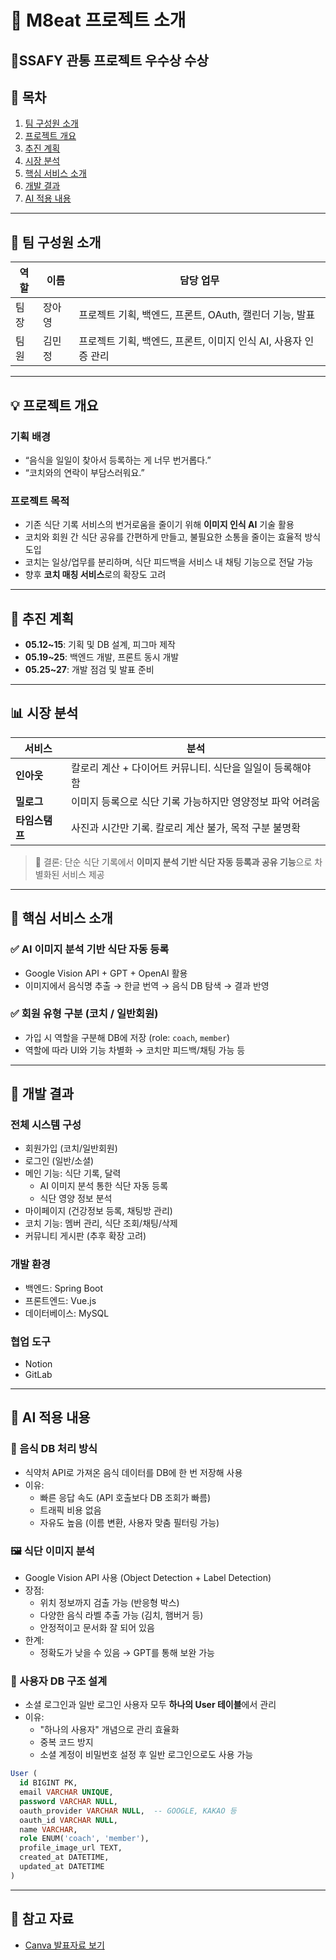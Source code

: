 # 🧠 M8eat 프로젝트 소개
## 🏅SSAFY 관통 프로젝트 우수상 수상
## 📖 목차
1. [팀 구성원 소개](#팀-구성원-소개)
2. [프로젝트 개요](#프로젝트-개요)
3. [추진 계획](#추진-계획)
4. [시장 분석](#시장-분석)
5. [핵심 서비스 소개](#핵심-서비스-소개)
6. [개발 결과](#개발-결과)
7. [AI 적용 내용](#ai-적용-내용)

---

## 👥 팀 구성원 소개
| 역할 | 이름 | 담당 업무 |
|------|------|-----------|
| 팀장 | 장아영 | 프로젝트 기획, 백엔드, 프론트, OAuth, 캘린더 기능, 발표 |
| 팀원 | 김민정 | 프로젝트 기획, 백엔드, 프론트, 이미지 인식 AI, 사용자 인증 관리 |

---

## 💡 프로젝트 개요
### 기획 배경
- “음식을 일일이 찾아서 등록하는 게 너무 번거롭다.”
- “코치와의 연락이 부담스러워요.”

### 프로젝트 목적
- 기존 식단 기록 서비스의 번거로움을 줄이기 위해 **이미지 인식 AI** 기술 활용
- 코치와 회원 간 식단 공유를 간편하게 만들고, 불필요한 소통을 줄이는 효율적 방식 도입
- 코치는 일상/업무를 분리하며, 식단 피드백을 서비스 내 채팅 기능으로 전달 가능
- 향후 **코치 매칭 서비스**로의 확장도 고려

---

## 📅 추진 계획
- **05.12~15**: 기획 및 DB 설계, 피그마 제작
- **05.19~25**: 백엔드 개발, 프론트 동시 개발
- **05.25~27**: 개발 점검 및 발표 준비

---

## 📊 시장 분석
| 서비스 | 분석 |
|--------|------|
| **인아웃** | 칼로리 계산 + 다이어트 커뮤니티. 식단을 일일이 등록해야 함 |
| **밀로그** | 이미지 등록으로 식단 기록 가능하지만 영양정보 파악 어려움 |
| **타임스탬프** | 사진과 시간만 기록. 칼로리 계산 불가, 목적 구분 불명확 |

> 📌 결론: 단순 식단 기록에서 **이미지 분석 기반 식단 자동 등록과 공유 기능**으로 차별화된 서비스 제공

---

## 🧩 핵심 서비스 소개

### ✅ AI 이미지 분석 기반 식단 자동 등록
- Google Vision API + GPT + OpenAI 활용
- 이미지에서 음식명 추출 → 한글 번역 → 음식 DB 탐색 → 결과 반영

### ✅ 회원 유형 구분 (코치 / 일반회원)
- 가입 시 역할을 구분해 DB에 저장 (role: `coach`, `member`)
- 역할에 따라 UI와 기능 차별화 → 코치만 피드백/채팅 가능 등

---

## 🚧 개발 결과
### 전체 시스템 구성
- 회원가입 (코치/일반회원)
- 로그인 (일반/소셜)
- 메인 기능: 식단 기록, 달력
  - AI 이미지 분석 통한 식단 자동 등록
  - 식단 영양 정보 분석
- 마이페이지 (건강정보 등록, 채팅방 관리)
- 코치 기능: 멤버 관리, 식단 조회/채팅/삭제
- 커뮤니티 게시판 (추후 확장 고려)

### 개발 환경
- 백엔드: Spring Boot
- 프론트엔드: Vue.js
- 데이터베이스: MySQL

### 협업 도구
- Notion
- GitLab

---

## 🤖 AI 적용 내용

### 🍱 음식 DB 처리 방식
- 식약처 API로 가져온 음식 데이터를 DB에 한 번 저장해 사용
- 이유:
  - 빠른 응답 속도 (API 호출보다 DB 조회가 빠름)
  - 트래픽 비용 없음
  - 자유도 높음 (이름 변환, 사용자 맞춤 필터링 가능)

### 🖼️ 식단 이미지 분석
- Google Vision API 사용 (Object Detection + Label Detection)
- 장점:
  - 위치 정보까지 검출 가능 (반응형 박스)
  - 다양한 음식 라벨 추출 가능 (김치, 햄버거 등)
  - 안정적이고 문서화 잘 되어 있음
- 한계:
  - 정확도가 낮을 수 있음 → GPT를 통해 보완 가능

### 👥 사용자 DB 구조 설계
- 소셜 로그인과 일반 로그인 사용자 모두 **하나의 User 테이블**에서 관리
- 이유:
  - "하나의 사용자" 개념으로 관리 효율화
  - 중복 코드 방지
  - 소셜 계정이 비밀번호 설정 후 일반 로그인으로도 사용 가능

```sql
User (
  id BIGINT PK,
  email VARCHAR UNIQUE,
  password VARCHAR NULL,
  oauth_provider VARCHAR NULL,  -- GOOGLE, KAKAO 등
  oauth_id VARCHAR NULL,
  name VARCHAR,
  role ENUM('coach', 'member'),
  profile_image_url TEXT,
  created_at DATETIME,
  updated_at DATETIME
)
```

---

## 📎 참고 자료
- [Canva 발표자료 보기](https://www.canva.com/design/DAGomJVnzaQ/YkY2A4ycSaN7nEAS6ZUcKg/view)

